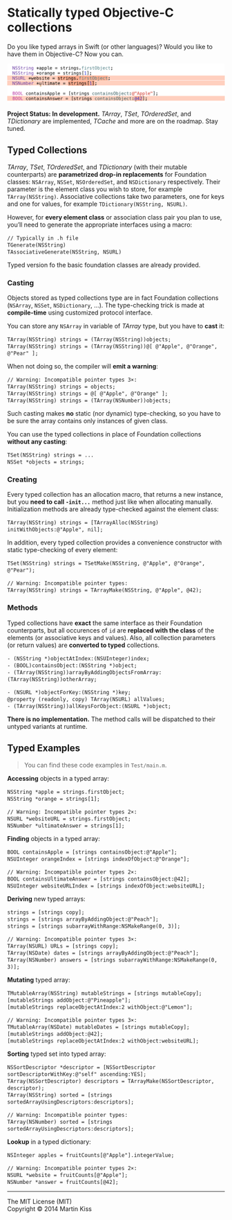 Statically typed Objective-C collections
=============================
Do you like typed arrays in Swift (or other languages)? Would you like to have them in Objective-C? Now you can.

![Image](Image.png)

**Project Status: In development.** _TArray_, _TSet_, _TOrderedSet_, and _TDictionary_ are implemented, _TCache_ and more are on the roadmap. Stay tuned.


Typed Collections
-----------------
_TArray_, _TSet_, _TOrderedSet_, and _TDictionary_ (with their mutable counterparts) are **parametrized drop-in replacements** for Foundation classes: `NSArray`, `NSSet`, `NSOrderedSet`, and `NSDictionary` respectively. Their parameter is the element class you wish to store, for example `TArray(NSString)`. Associative collections take two parameters, one for keys and one for values, for example `TDictionary(NSString, NSURL)`.

However, for **every element class** or association class pair you plan to use, you’ll need to generate the appropriate interfaces using a macro:

```objc
// Typically in .h file
TGenerate(NSString)
TAssociativeGenerate(NSString, NSURL)
```

Typed version fo the basic foundation classes are already provided.

### Casting
Objects stored as typed collections type are in fact Foundation collections (`NSArray`, `NSSet`, `NSDictionary`, …). The type-checking trick is made at **compile-time** using customized protocol interface.

You can store any `NSArray` in variable of _TArray_ type, but you have to **cast** it:

```objc
TArray(NSString) strings = (TArray(NSString))objects;
TArray(NSString) strings = (TArray(NSString))@[ @"Apple", @"Orange", @"Pear" ];
```

When not doing so, the compiler will **emit a warning**:

```objc
// Warning: Incompatible pointer types 3×:
TArray(NSString) strings = objects;
TArray(NSString) strings = @[ @"Apple", @"Orange" ];
TArray(NSString) strings = (TArray(NSNumber))objects;
```

Such casting makes **no** static (nor dynamic) type-checking, so you have to be sure the array contains only instances of given class.

You can use the typed collections in place of Foundation collections **without any casting**:

```objc
TSet(NSString) strings = ...
NSSet *objects = strings;
```

### Creating
Every typed collection has an allocation macro, that returns a new instance, but you **need to call `-init...`** method just like when allocating manually. Initialization methods are already type-checked against the element class:

```objc
TArray(NSString) strings = [TArrayAlloc(NSString) initWithObjects:@"Apple", nil];
```

In addition, every typed collection provides a convenience constructor with static type-checking of every element:

```objc
TSet(NSString) strings = TSetMake(NSString, @"Apple", @"Orange", @"Pear");
```

```objc
// Warning: Incompatible pointer types:
TArray(NSString) strings = TArrayMake(NSString, @"Apple", @42);
```

### Methods
Typed collections have **exact** the same interface as their Foundation counterparts, but all occurences of `id` are **replaced with the class** of the elements (or associative keys and values). Also, all collection parameters (or return values) are **converted to typed** collections.

```objc
- (NSString *)objectAtIndex:(NSUInteger)index;
- (BOOL)containsObject:(NSString *)object;
- (TArray(NSString))arrayByAddingObjectsFromArray:(TArray(NSString))otherArray;
```

```objc
- (NSURL *)objectForKey:(NSString *)key;
@property (readonly, copy) TArray(NSURL) allValues;
- (TArray(NSString))allKeysForObject:(NSURL *)object;
```

**There is no implementation.** The method calls will be dispatched to their untyped variants at runtime.


Typed Examples
--------------
> You can find these code examples in `Test/main.m`.

**Accessing** objects in a typed array:

```objc
NSString *apple = strings.firstObject;
NSString *orange = strings[1];
```

```objc
// Warning: Incompatible pointer types 2×:
NSURL *websiteURL = strings.firstObject;
NSNumber *ultimateAnswer = strings[1];
```

**Finding** objects in a typed array:

```objc
BOOL containsApple = [strings containsObject:@"Apple"];
NSUInteger orangeIndex = [strings indexOfObject:@"Orange"];
```

```objc
// Warning: Incompatible pointer types 2×:
BOOL containsUltimateAnswer = [strings containsObject:@42];
NSUInteger websiteURLIndex = [strings indexOfObject:websiteURL];
```

**Deriving** new typed arrays:

```objc
strings = [strings copy];
strings = [strings arrayByAddingObject:@"Peach"];
strings = [strings subarrayWithRange:NSMakeRange(0, 3)];
```

```objc
// Warning: Incompatible pointer types 3×:
TArray(NSURL) URLs = [strings copy];
TArray(NSDate) dates = [strings arrayByAddingObject:@"Peach"];
TArray(NSNumber) answers = [strings subarrayWithRange:NSMakeRange(0, 3)];
```

**Mutating** typed array:

```objc
TMutableArray(NSString) mutableStrings = [strings mutableCopy];        
[mutableStrings addObject:@"Pineapple"];
[mutableStrings replaceObjectAtIndex:2 withObject:@"Lemon"];
```

```objc
// Warning: Incompatible pointer types 3×:
TMutableArray(NSDate) mutableDates = [strings mutableCopy];        
[mutableStrings addObject:@42];
[mutableStrings replaceObjectAtIndex:2 withObject:websiteURL];
```

**Sorting** typed set into typed array:

```objc
NSSortDescriptor *descriptor = [NSSortDescriptor sortDescriptorWithKey:@"self" ascending:YES];
TArray(NSSortDescriptor) descriptors = TArrayMake(NSSortDescriptor, descriptor);
TArray(NSString) sorted = [strings sortedArrayUsingDescriptors:descriptors];
```

```objc
// Warning: Incompatible pointer types:
TArray(NSNumber) sorted = [strings sortedArrayUsingDescriptors:descriptors];
```

**Lookup** in a typed dictionary:

```objc
NSInteger apples = fruitCounts[@"Apple"].integerValue;
```

```objc
// Warning: Incompatible pointer types 2×:
NSURL *website = fruitCounts[@"Apple"];
NSNumber *answer = fruitCounts[@42];
```

---
The MIT License (MIT)  
Copyright © 2014 Martin Kiss
